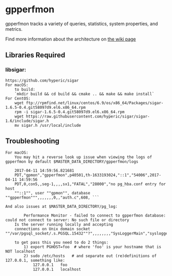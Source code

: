 # gpperfmon

gpperfmon tracks a variety of queries, statistics, system properties, and metrics.

Find more information about the architecture on [the wiki page](https://github.com/greenplum-db/gpdb/wiki/Gpperfmon-Overview)

## Libraries Required

### libsigar:
	https://github.com/hyperic/sigar
	For macOS:
		to build:
	    `mkdir build && cd build && cmake .. && make && make install`
	For CentOS:
		wget ftp://rpmfind.net/linux/centos/6.9/os/x86_64/Packages/sigar-1.6.5-0.4.git58097d9.el6.x86_64.rpm
		rpm -i sigar-1.6.5-0.4.git58097d9.el6.x86_64.rpm
		wget https://raw.githubusercontent.com/hyperic/sigar/sigar-1.6/include/sigar.h
		mv sigar.h /usr/local/include

## Troubleshooting
	For macOS:
		You may hit a reverse look up issue when viewing the logs of gpperfmon by default $MASTER_DATA_DIRECTORY/gpperfmon/logs
```
	2017-04-11 14:59:56.821681
	PDT,"gpmon","gpperfmon",p40501,th-1633193024,"::1","54006",2017-04-11 14:59:56
	PDT,0,con5,,seg-1,,,,sx1,"FATAL","28000","no pg_hba.conf entry for host
	""::1"", user ""gpmon"", database ""gpperfmon""",,,,,,,0,,"auth.c",608, ```
```
	And also issues at $MASTER_DATA_DIRECTORY/pg_log:
```
		Performance Monitor - failed to connect to gpperfmon database: could not connect to server: No such file or directory
	Is the server running locally and accepting
	connections on Unix domain socket ""/var/pgsql_socket/.s.PGSQL.15432""?",,,,,,,,"SysLoggerMain","syslogger.c",618,
```
		to get pass this you need to do 2 things:
			1) export PGHOST=foo  # where 'foo' is your hostname that is NOT localhost
			2) sudo /etc/hosts   # and separate out (re)definitions of 127.0.0.1, something like:
				127.0.0.1	foo
				127.0.0.1	localhost

